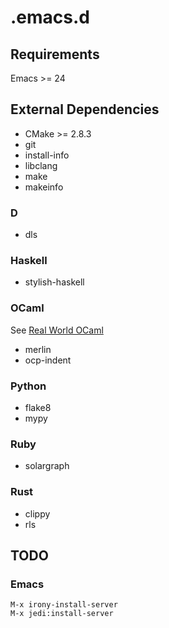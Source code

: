 # .emacs.d
## Requirements
Emacs >= 24

## External Dependencies
* CMake >= 2.8.3
* git
* install-info
* libclang
* make
* makeinfo

### D
* dls

### Haskell
* stylish-haskell

### OCaml
See [Real World OCaml](https://dev.realworldocaml.org/install.html)
* merlin
* ocp-indent

### Python
* flake8
* mypy

### Ruby
* solargraph

### Rust
* clippy
* rls

## TODO
### Emacs
```
M-x irony-install-server
M-x jedi:install-server
```
